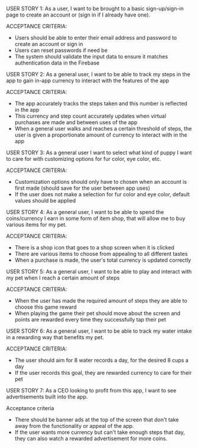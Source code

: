 USER STORY 1:
As a user, I want to be brought to a basic sign-up/sign-in page to create an account or (sign in if I already have one). 

ACCEPTANCE CRITERIA:
- Users should be able to enter their email address and password to create an account or sign in
- Users can reset passwords if need be
- The system should validate the input data to ensure it matches authentication data in the Firebase

USER STORY 2:
As a general user, I want to be able to track my steps in the app to gain in-app currency to interact with the features of the app
  
ACCEPTANCE CRITERIA:
- The app accurately tracks the steps taken and this number is reflected in the app
- This currency and step count accurately updates when virtual purchases are made and between uses of the app
- When a general user walks and reaches a certain threshold of steps, the user is given a proportionate amount of currency to interact with in the app

USER STORY 3:
As a general user I want to select what kind of puppy I want to care for with customizing options for fur color, eye color, etc.

ACCEPTANCE CRITERIA:
- Customization options should only have to chosen when an account is first made (should save for the user between app uses)
- If the user does not make a selection for fur color and eye color, default values should be applied
 
USER STORY 4: 
As a general user, I want to be able to spend the coins/currency I earn in some form of item shop, that will allow me to buy various items for my pet.

ACCEPTANCE CRITERIA:
- There is a shop icon that goes to a shop screen when it is clicked
- There are various items to choose from appealing to all different tastes
- When a purchase is made, the user's total currency is updated correctly

USER STORY 5:
As a general user, I want to be able to play and interact with my pet when I reach a certain amount of steps

ACCEPTANCE CRITERIA:
- When the user has made the required amount of steps they are able to choose this game reward
- When playing the game their pet should move about the screen and points are rewarded every time they successfully tap their pet
 
USER STORY 6:
As a general user, I want to be able to track my water intake in a rewarding way that benefits my pet. 

ACCEPTANCE CRITERIA: 
- The user should aim for 8 water records a day, for the desired 8 cups a day
-  If the user records this goal, they are rewarded currency to care for their pet
 
USER STORY 7:
As a CEO looking to profit from this app, I want to see advertisements built into the app.

Acceptance criteria
- There should be banner ads at the top of the screen that don't take away from the functionality or appeal of the app.
- If the user wants more currency but can't take enough steps that day, they can also watch a rewarded advertisement for more coins. 

  
